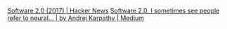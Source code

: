 
[Software 2.0 (2017) | Hacker News](https://news.ycombinator.com/item?id=34881881)
[Software 2.0. I sometimes see people refer to neural… | by Andrej Karpathy | Medium](https://karpathy.medium.com/software-2-0-a64152b37c35)
